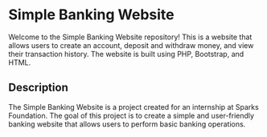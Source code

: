 # Simple Banking Website
Welcome to the Simple Banking Website repository! This is a website that allows users to create an account, deposit and withdraw money, and view their transaction history. The website is built using PHP, Bootstrap, and HTML.

## Description
The Simple Banking Website is a project created for an internship at Sparks Foundation. The goal of this project is to create a simple and user-friendly banking website that allows users to perform basic banking operations.
